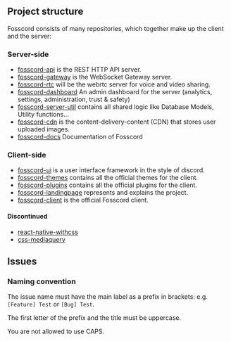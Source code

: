 ## Project structure

Fosscord consists of many repositories, which together make up the client and the server:

### Server-side

-   [fosscord-api](https://github.com/fosscord/fosscord-api) is the REST HTTP API server.
-   [fosscord-gateway](https://github.com/fosscord/fosscord-gateway) is the WebSocket Gateway server.
-   [fosscord-rtc](https://github.com/fosscord/fosscord-rtc) will be the webrtc server for voice and video sharing.
-   [fosscord-dashboard](https://github.com/fosscord/fosscord-dashboard) An admin dashboard for the server (analytics, settings, administration, trust & safety)
-   [fosscord-server-util](https://github.com/fosscord/fosscord-server-util) contains all shared logic like Database Models, Utility functions...
-   [fosscord-cdn](https://github.com/fosscord/fosscord-cdn) is the content-delivery-content (CDN) that stores user uploaded images.
-   [fosscord-docs](https://github.com/fosscord/fosscord-docs) Documentation of Fosscord

### Client-side

-   [fosscord-ui](https://github.com/fosscord/fosscord-ui) is a user interface framework in the style of discord.
-   [fosscord-themes](https://github.com/fosscord/fosscord-themes) contains all the official themes for the client.
-   [fosscord-plugins](https://github.com/fosscord/fosscord-plugins) contains all the official plugins for the client.
-   [fosscord-landingpage](https://github.com/fosscord/fosscord-landingpage) represents and explains the project.
-   [fosscord-client](https://github.com/fosscord/fosscord-client) is the official Fosscord client.

#### Discontinued

-   [react-native-withcss](https://github.com/fosscord/react-native-withcss)
-   [css-mediaquery](https://github.com/fosscord/css-mediaquery)

## Issues

### Naming convention

The issue name must have the main label as a prefix in brackets: e.g. `[Feature] Test` or `[Bug] Test`.

The first letter of the prefix and the title must be uppercase.

You are not allowed to use CAPS.
